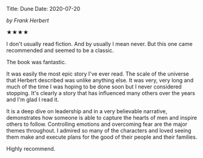 Title: Dune
Date: 2020-07-20

_by Frank Herbert_

★★★★

I don't usually read fiction. And by usually I mean never. But this one came recommended and seemed to be a classic.

The book was fantastic.

It was easily the most epic story I've ever read. The scale of the universe that Herbert described was unlike anything else. It was very, very long and much of the time I was hoping to be done soon but I never considered stopping. It's clearly a story that has influenced many others over the years and I'm glad I read it.

It is a deep dive on leadership and in a very believable narrative, demonstrates how someone is able to capture the hearts of men and inspire others to follow. Controlling emotions and overcoming fear are the major themes throughout. I admired so many of the characters and loved seeing them make and execute plans for the good of their people and their families.

Highly recommend.
